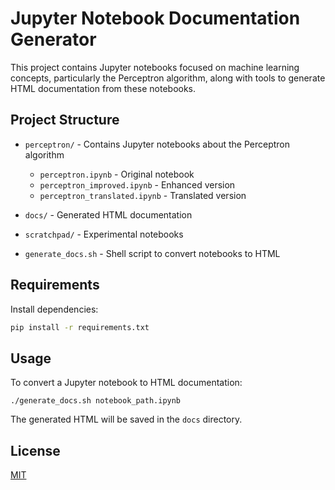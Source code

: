 # Jupyter Notebook Documentation Generator

This project contains Jupyter notebooks focused on machine learning concepts, particularly the Perceptron algorithm, along with tools to generate HTML documentation from these notebooks.

## Project Structure

- `perceptron/` - Contains Jupyter notebooks about the Perceptron algorithm
  - `perceptron.ipynb` - Original notebook
  - `perceptron_improved.ipynb` - Enhanced version
  - `perceptron_translated.ipynb` - Translated version

- `docs/` - Generated HTML documentation
- `scratchpad/` - Experimental notebooks
- `generate_docs.sh` - Shell script to convert notebooks to HTML

## Requirements

Install dependencies:

```sh
pip install -r requirements.txt
```

## Usage
To convert a Jupyter notebook to HTML documentation:

`./generate_docs.sh notebook_path.ipynb`

The generated HTML will be saved in the `docs` directory.

## License
[MIT](LICENSE)